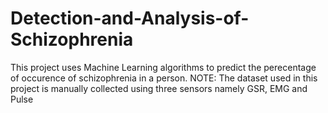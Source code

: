 # Detection-and-Analysis-of-Schizophrenia
This project uses Machine Learning algorithms to predict the perecentage of occurence of schizophrenia in a person.
NOTE: The dataset used in this project is manually collected using three sensors namely GSR, EMG and Pulse
